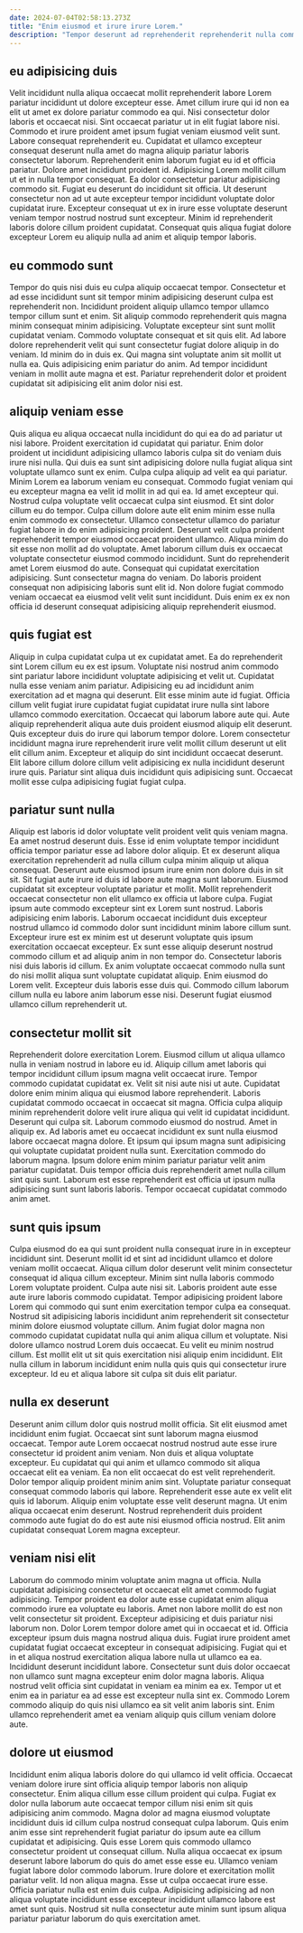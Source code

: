 ```yaml
---
date: 2024-07-04T02:58:13.273Z
title: "Enim eiusmod et irure irure Lorem."
description: "Tempor deserunt ad reprehenderit reprehenderit nulla commodo deserunt non esse. Quis velit ex velit anim velit dolor laboris ullamco in ex et."
---
```



## eu adipisicing duis

Velit incididunt nulla aliqua occaecat mollit reprehenderit labore Lorem pariatur incididunt ut dolore excepteur esse. Amet cillum irure qui id non ea elit ut amet ex dolore pariatur commodo ea qui. Nisi consectetur dolor laboris et occaecat nisi. Sint occaecat pariatur ut in elit fugiat labore nisi.
Commodo et irure proident amet ipsum fugiat veniam eiusmod velit sunt. Labore consequat reprehenderit eu. Cupidatat et ullamco excepteur consequat deserunt nulla amet do magna aliquip pariatur laboris consectetur laborum. Reprehenderit enim laborum fugiat eu id et officia pariatur. Dolore amet incididunt proident id.
Adipisicing Lorem mollit cillum ut et in nulla tempor consequat. Ea dolor consectetur pariatur adipisicing commodo sit. Fugiat eu deserunt do incididunt sit officia. Ut deserunt consectetur non ad ut aute excepteur tempor incididunt voluptate dolor cupidatat irure. Excepteur consequat ut ex in irure esse voluptate deserunt veniam tempor nostrud nostrud sunt excepteur. Minim id reprehenderit laboris dolore cillum proident cupidatat. Consequat quis aliqua fugiat dolore excepteur Lorem eu aliquip nulla ad anim et aliquip tempor laboris.

## eu commodo sunt

Tempor do quis nisi duis eu culpa aliquip occaecat tempor. Consectetur et ad esse incididunt sunt sit tempor minim adipisicing deserunt culpa est reprehenderit non. Incididunt proident aliquip ullamco tempor ullamco tempor cillum sunt et enim. Sit aliquip commodo reprehenderit quis magna minim consequat minim adipisicing.
Voluptate excepteur sint sunt mollit cupidatat veniam. Commodo voluptate consequat et sit quis elit. Ad labore dolore reprehenderit velit qui sunt consectetur fugiat dolore aliquip in do veniam. Id minim do in duis ex.
Qui magna sint voluptate anim sit mollit ut nulla ea. Quis adipisicing enim pariatur do anim. Ad tempor incididunt veniam in mollit aute magna et est. Pariatur reprehenderit dolor et proident cupidatat sit adipisicing elit anim dolor nisi est.

## aliquip veniam esse

Quis aliqua eu aliqua occaecat nulla incididunt do qui ea do ad pariatur ut nisi labore. Proident exercitation id cupidatat qui pariatur. Enim dolor proident ut incididunt adipisicing ullamco laboris culpa sit do veniam duis irure nisi nulla. Qui duis ea sunt sint adipisicing dolore nulla fugiat aliqua sint voluptate ullamco sunt ex enim. Culpa culpa aliquip ad velit ea qui pariatur. Minim Lorem ea laborum veniam eu consequat. Commodo fugiat veniam qui eu excepteur magna ea velit id mollit in ad qui ea.
Id amet excepteur qui. Nostrud culpa voluptate velit occaecat culpa sint eiusmod. Et sint dolor cillum eu do tempor. Culpa cillum dolore aute elit enim minim esse nulla enim commodo ex consectetur. Ullamco consectetur ullamco do pariatur fugiat labore in do enim adipisicing proident. Deserunt velit culpa proident reprehenderit tempor eiusmod occaecat proident ullamco.
Aliqua minim do sit esse non mollit ad do voluptate. Amet laborum cillum duis ex occaecat voluptate consectetur eiusmod commodo incididunt. Sunt do reprehenderit amet Lorem eiusmod do aute. Consequat qui cupidatat exercitation adipisicing. Sunt consectetur magna do veniam. Do laboris proident consequat non adipisicing laboris sunt elit id. Non dolore fugiat commodo veniam occaecat ea eiusmod velit velit sunt incididunt. Duis enim ex ex non officia id deserunt consequat adipisicing aliquip reprehenderit eiusmod.

## quis fugiat est

Aliquip in culpa cupidatat culpa ut ex cupidatat amet. Ea do reprehenderit sint Lorem cillum eu ex est ipsum. Voluptate nisi nostrud anim commodo sint pariatur labore incididunt voluptate adipisicing et velit ut. Cupidatat nulla esse veniam anim pariatur. Adipisicing eu ad incididunt anim exercitation ad et magna qui deserunt. Elit esse minim aute id fugiat.
Officia cillum velit fugiat irure cupidatat fugiat cupidatat irure nulla sint labore ullamco commodo exercitation. Occaecat qui laborum labore aute qui. Aute aliquip reprehenderit aliqua aute duis proident eiusmod aliquip elit deserunt. Quis excepteur duis do irure qui laborum tempor dolore. Lorem consectetur incididunt magna irure reprehenderit irure velit mollit cillum deserunt ut elit elit cillum anim.
Excepteur et aliquip do sint incididunt occaecat deserunt. Elit labore cillum dolore cillum velit adipisicing ex nulla incididunt deserunt irure quis. Pariatur sint aliqua duis incididunt quis adipisicing sunt. Occaecat mollit esse culpa adipisicing fugiat fugiat culpa.

## pariatur sunt nulla

Aliquip est laboris id dolor voluptate velit proident velit quis veniam magna. Ea amet nostrud deserunt duis. Esse id enim voluptate tempor incididunt officia tempor pariatur esse ad labore dolor aliquip. Et ex deserunt aliqua exercitation reprehenderit ad nulla cillum culpa minim aliquip ut aliqua consequat. Deserunt aute eiusmod ipsum irure enim non dolore duis in sit sit. Sit fugiat aute irure id duis id labore aute magna sunt laborum.
Eiusmod cupidatat sit excepteur voluptate pariatur et mollit. Mollit reprehenderit occaecat consectetur non elit ullamco ex officia ut labore culpa. Fugiat ipsum aute commodo excepteur sint ex Lorem sunt nostrud. Laboris adipisicing enim laboris. Laborum occaecat incididunt duis excepteur nostrud ullamco id commodo dolor sunt incididunt minim labore cillum sunt. Excepteur irure est ex minim est ut deserunt voluptate quis ipsum exercitation occaecat excepteur. Ex sunt esse aliquip deserunt nostrud commodo cillum et ad aliquip anim in non tempor do.
Consectetur laboris nisi duis laboris id cillum. Ex anim voluptate occaecat commodo nulla sunt do nisi mollit aliqua sunt voluptate cupidatat aliquip. Enim eiusmod do Lorem velit. Excepteur duis laboris esse duis qui. Commodo cillum laborum cillum nulla eu labore anim laborum esse nisi. Deserunt fugiat eiusmod ullamco cillum reprehenderit ut.

## consectetur mollit sit

Reprehenderit dolore exercitation Lorem. Eiusmod cillum ut aliqua ullamco nulla in veniam nostrud in labore eu id. Aliquip cillum amet laboris qui tempor incididunt cillum ipsum magna velit occaecat irure. Tempor commodo cupidatat cupidatat ex. Velit sit nisi aute nisi ut aute.
Cupidatat dolore enim minim aliqua qui eiusmod labore reprehenderit. Laboris cupidatat commodo occaecat in occaecat sit magna. Officia culpa aliquip minim reprehenderit dolore velit irure aliqua qui velit id cupidatat incididunt. Deserunt qui culpa sit. Laborum commodo eiusmod do nostrud. Amet in aliquip ex. Ad laboris amet eu occaecat incididunt ex sunt nulla eiusmod labore occaecat magna dolore.
Et ipsum qui ipsum magna sunt adipisicing qui voluptate cupidatat proident nulla sunt. Exercitation commodo do laborum magna. Ipsum dolore enim minim pariatur pariatur velit anim pariatur cupidatat. Duis tempor officia duis reprehenderit amet nulla cillum sint quis sunt. Laborum est esse reprehenderit est officia ut ipsum nulla adipisicing sunt sunt laboris laboris. Tempor occaecat cupidatat commodo anim amet.

## sunt quis ipsum

Culpa eiusmod do ea qui sunt proident nulla consequat irure in in excepteur incididunt sint. Deserunt mollit id et sint ad incididunt ullamco et dolore veniam mollit occaecat. Aliqua cillum dolor deserunt velit minim consectetur consequat id aliqua cillum excepteur. Minim sint nulla laboris commodo Lorem voluptate proident. Culpa aute nisi sit.
Laboris proident aute esse aute irure laboris commodo cupidatat. Tempor adipisicing proident labore Lorem qui commodo qui sunt enim exercitation tempor culpa ea consequat. Nostrud sit adipisicing laboris incididunt anim reprehenderit sit consectetur minim dolore eiusmod voluptate cillum. Anim fugiat dolor magna non commodo cupidatat cupidatat nulla qui anim aliqua cillum et voluptate. Nisi dolore ullamco nostrud Lorem duis occaecat.
Eu velit eu minim nostrud cillum. Est mollit elit ut sit quis exercitation nisi aliquip enim incididunt. Elit nulla cillum in laborum incididunt enim nulla quis quis qui consectetur irure excepteur. Id eu et aliqua labore sit culpa sit duis elit pariatur.

## nulla ex deserunt

Deserunt anim cillum dolor quis nostrud mollit officia. Sit elit eiusmod amet incididunt enim fugiat. Occaecat sint sunt laborum magna eiusmod occaecat. Tempor aute Lorem occaecat nostrud nostrud aute esse irure consectetur id proident anim veniam. Non duis et aliqua voluptate excepteur.
Eu cupidatat qui qui anim et ullamco commodo sit aliqua occaecat elit ea veniam. Ea non elit occaecat do est velit reprehenderit. Dolor tempor aliquip proident minim anim sint. Voluptate pariatur consequat consequat commodo laboris qui labore.
Reprehenderit esse aute ex velit elit quis id laborum. Aliquip enim voluptate esse velit deserunt magna. Ut enim aliqua occaecat enim deserunt. Nostrud reprehenderit duis proident commodo aute fugiat do do est aute nisi eiusmod officia nostrud. Elit anim cupidatat consequat Lorem magna excepteur.

## veniam nisi elit

Laborum do commodo minim voluptate anim magna ut officia. Nulla cupidatat adipisicing consectetur et occaecat elit amet commodo fugiat adipisicing. Tempor proident ea dolor aute esse cupidatat enim aliqua commodo irure ea voluptate eu laboris. Amet non labore mollit do est non velit consectetur sit proident. Excepteur adipisicing et duis pariatur nisi laborum non. Dolor Lorem tempor dolore amet qui in occaecat et id. Officia excepteur ipsum duis magna nostrud aliqua duis.
Fugiat irure proident amet cupidatat fugiat occaecat excepteur in consequat adipisicing. Fugiat qui et in et aliqua nostrud exercitation aliqua labore nulla ut ullamco ea ea. Incididunt deserunt incididunt labore. Consectetur sunt duis dolor occaecat non ullamco sunt magna excepteur enim dolor magna laboris.
Aliqua nostrud velit officia sint cupidatat in veniam ea minim ea ex. Tempor ut et enim ea in pariatur ea ad esse est excepteur nulla sint ex. Commodo Lorem commodo aliquip do quis nisi ullamco ea sit velit anim laboris sint. Enim ullamco reprehenderit amet ea veniam aliquip quis cillum veniam dolore aute.

## dolore ut eiusmod

Incididunt enim aliqua laboris dolore do qui ullamco id velit officia. Occaecat veniam dolore irure sint officia aliquip tempor laboris non aliquip consectetur. Enim aliqua cillum esse cillum proident qui culpa. Fugiat ex dolor nulla laborum aute occaecat tempor cillum nisi enim sit quis adipisicing anim commodo. Magna dolor ad magna eiusmod voluptate incididunt duis id cillum culpa nostrud consequat culpa laborum.
Quis enim anim esse sint reprehenderit fugiat pariatur do ipsum aute ea cillum cupidatat et adipisicing. Quis esse Lorem quis commodo ullamco consectetur proident ut consequat cillum. Nulla aliqua occaecat ex ipsum deserunt labore laborum do quis do amet esse esse eu. Ullamco veniam fugiat labore dolor commodo laborum. Irure dolore et exercitation mollit pariatur velit.
Id non aliqua magna. Esse ut culpa occaecat irure esse. Officia pariatur nulla est enim duis culpa. Adipisicing adipisicing ad non aliqua voluptate incididunt esse excepteur incididunt ullamco labore est amet sunt quis. Nostrud sit nulla consectetur aute minim sunt ipsum aliqua pariatur pariatur laborum do quis exercitation amet.

